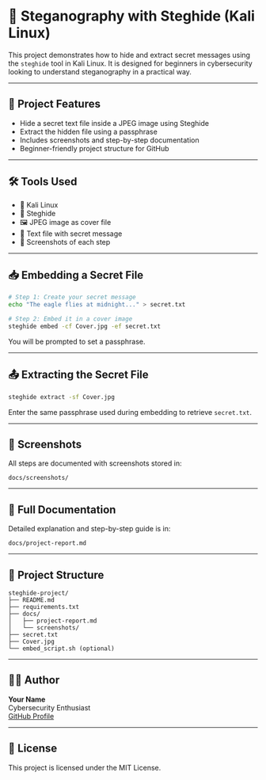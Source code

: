 
# 🔐 Steganography with Steghide (Kali Linux)

This project demonstrates how to hide and extract secret messages using the `steghide` tool in Kali Linux. It is designed for beginners in cybersecurity looking to understand steganography in a practical way.

---

## 📂 Project Features

- Hide a secret text file inside a JPEG image using Steghide
- Extract the hidden file using a passphrase
- Includes screenshots and step-by-step documentation
- Beginner-friendly project structure for GitHub

---

## 🛠️ Tools Used

- 🐧 Kali Linux
- 🧰 Steghide
- 🖼️ JPEG image as cover file
- 📝 Text file with secret message
- 📸 Screenshots of each step

---

## 📥 Embedding a Secret File

```bash
# Step 1: Create your secret message
echo "The eagle flies at midnight..." > secret.txt

# Step 2: Embed it in a cover image
steghide embed -cf Cover.jpg -ef secret.txt
```

You will be prompted to set a passphrase.

---

## 📤 Extracting the Secret File

```bash
steghide extract -sf Cover.jpg
```

Enter the same passphrase used during embedding to retrieve `secret.txt`.

---

## 📸 Screenshots

All steps are documented with screenshots stored in:

```
docs/screenshots/
```

---

## 📄 Full Documentation

Detailed explanation and step-by-step guide is in:

```
docs/project-report.md
```

---

## 📁 Project Structure

```
steghide-project/
├── README.md
├── requirements.txt
├── docs/
│   ├── project-report.md
│   └── screenshots/
├── secret.txt
├── Cover.jpg
└── embed_script.sh (optional)
```

---

## 👨‍💻 Author

**Your Name**  
Cybersecurity Enthusiast  
[GitHub Profile](https://github.com/yourusername)

---

## 📜 License

This project is licensed under the MIT License.
